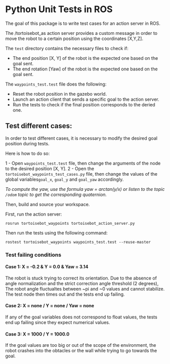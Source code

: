 # Python Unit Tests in ROS 

The goal of this package is to write test cases for an action server in ROS.

The /tortoisebot_as action server provides a custom message in order to move the robot to a certain position using the coordinates [X,Y,Z].

The `test` directory contains the necessary files to check if:

- The end position [X, Y] of the robot is the expected one based on the goal sent.
- The end rotation [Yaw] of the robot is the expected one based on the goal sent.

The `waypoints_test.test` file does the following:
- Reset the robot position in the gazebo world.
- Launch an action client that sends a specific goal to the action server.
- Run the tests to check if the final position corresponds to the deried one.   


## Test different cases:



In order to test different cases, it is necessary to modify the desired goal position during tests. 

Here is how to do so:

1 - Open `waypoints_test.test` file, then change the arguments of the node to the desired position [X, Y]. 
2 - Open the `tortoisebot_waypoints_test_cases.py` file, then change the values of the global variables`goal_x`, `goal_y` and `goal_yaw` accordingly.

*To compute the yaw, use the formula yaw = arctan(y/x) or listen to the topic `/odom` topic to get the corresponding quaternion.*

Then, build and source your workspace.

First, run the action server: 
```
rosrun tortoisebot_waypoints tortoisebot_action_server.py
```

Then run the tests using the following command:
```
rostest tortoisebot_waypoints waypoints_test.test --reuse-master
```



### Test failing conditions

#### Case 1: X = -0.2 & Y = 0.0  & Yaw = 3.14

The robot is stuck trying to correct its orientation. Due to the absence of angle normalization and the strict correction angle threshold (2 degrees),
The robot angle fluctualtes between ~pi and ~0 values and cannot stabilize. 
The test node then times out and the tests end up failing.

#### Case 2: X = none / Y = none / Yaw = none 

If any of the goal variables does not correspond to float values, the tests end up failing since they expect numerical values.

#### Case 3: X = 1000 / Y = 1000.0  

If the goal values are too big or out of the scope of the environment, the robot crashes into the obtacles or the wall while trying to go towards the goal.


